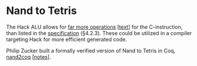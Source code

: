 # Nand to Tetris

The Hack ALU allows for [far more operations](hack_operations.md)
[[text](hack_operations.txt)] for the C-instruction, than listed in the
[specification](https://www.nand2tetris.org/_files/ugd/44046b_7ef1c00a714c46768f08c459a6cab45a.pdf)
(§4.2.3). These could be utilized in a compiler targeting Hack for more
efficient generated code.

Philip Zucker built a formally verified version of Nand to Tetris in Coq,
[nand2coq](https://github.com/philzook58/nand2coq) [[notes](https://www.philipzucker.com/nand2tetris-in-verilog-and-fpga-and-coq/)].
